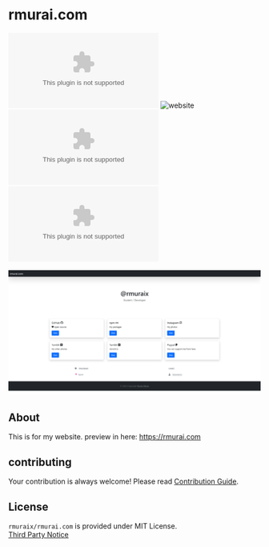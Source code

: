 # rmurai.com
[![License](https://img.shields.io/github/license/rmuraix/rmurai.com)](./LICENSE)
![website](https://img.shields.io/website?down_message=down&up_message=online&url=https%3A%2F%2Frmurai.com)
![Chromium HSTS preload](https://img.shields.io/hsts/preload/rmurai.com)
![Mozilla HTTP Observatory Grade](https://img.shields.io/mozilla-observatory/grade/rmurai.com?publish)

![rmurai_com](./static/Screenshot-rmuraix.png)  
## About
This is for my website. preview in here: https://rmurai.com  
## contributing
Your contribution is always welcome! Please read [Contribution Guide](./.github/CONTRIBUTING.md).  
## License
`rmuraix/rmurai.com` is provided under MIT License.  
[Third Party Notice](./ThirdPartyNotices.md)